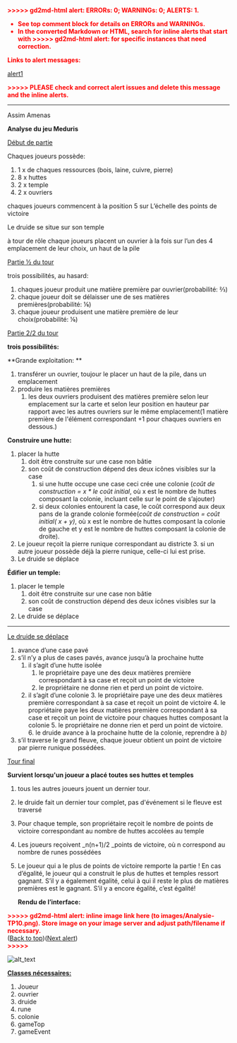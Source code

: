 <p style="color: red; font-weight: bold">>>>>>  gd2md-html alert:  ERRORs: 0; WARNINGs: 0; ALERTS: 1.</p>
<ul style="color: red; font-weight: bold"><li>See top comment block for details on ERRORs and WARNINGs. <li>In the converted Markdown or HTML, search for inline alerts that start with >>>>>  gd2md-html alert:  for specific instances that need correction.</ul>

<p style="color: red; font-weight: bold">Links to alert messages:</p><a href="#gdcalert1">alert1</a>

<p style="color: red; font-weight: bold">>>>>> PLEASE check and correct alert issues and delete this message and the inline alerts.<hr></p>


Assim Amenas

**Analyse du jeu Meduris**

<span style="text-decoration:underline;">Début de partie</span>

Chaques joueurs possède:



1. 1 x de chaques ressources (bois, laine, cuivre, pierre)
2. 8 x huttes
3. 2 x temple
4. 2 x ouvriers

chaques joueurs commencent à la position 5 sur L’échelle des points de victoire

Le druide se situe sur son temple

à tour de rôle chaque joueurs placent un ouvrier à la fois sur l’un des 4 emplacement de leur choix, un haut de la pile

<span style="text-decoration:underline;">Partie ½ du tour</span>

trois possibilités, au hasard:



1. chaques joueur produit une matière première par ouvrier(probabilité: ⅔)
2. chaque joueur doit se délaisser une de ses matières premières(probabilité: ⅙)
3. chaque joueur produisent une matière première de leur choix(probabilité: ⅙)

<span style="text-decoration:underline;">Partie 2/2 du tour</span>

**trois possibilités:**

**Grande exploitation: **



1. transférer un ouvrier, toujour le placer un haut de la pile, dans un emplacement
2. produire les matières premières
    1. les deux ouvriers produisent des matières première selon leur emplacement sur la carte et selon leur position en hauteur par rapport avec les autres ouvriers sur le même emplacement(1 matière première de l'élément correspondant +1 pour chaques ouvriers en dessous.)

**Construire une hutte:**



1. placer la hutte
    1. doit être construite sur une case non bâtie
    2. son coût de construction dépend des deux icônes visibles sur la case
        1. si une hutte occupe une case ceci crée une colonie (_coût de construction = x * le coût initial_, où x est le nombre de huttes composant la colonie, incluant celle sur le point de s’ajouter)
        2. si deux colonies entourent la case, le coût correspond aux deux pans de la grande colonie formée(_coût de construction = coût initial( x + y)_, où x est le nombre de huttes composant la colonie de gauche et y est le nombre de huttes composant la colonie de droite).
2. Le joueur reçoit la pierre runique correspondant au districte 
    3. si un autre joueur possède déjà la pierre runique, celle-ci lui est prise.
3. Le druide se déplace

**Édifier un temple:**



1. placer le temple
    1. doit être construite sur une case non bâtie
    2. son coût de construction dépend des deux icônes visibles sur la case
2. Le druide se déplace

**	**

<span style="text-decoration:underline;">Le druide se déplace</span>



1. avance d’une case pavé
2. s’il n’y a plus de cases pavés, avance jusqu’à la prochaine hutte
    1. il s’agit d’une hutte isolée
        1. le propriétaire paye une des deux matières première correspondant à sa case et reçoit un point de victoire
        2. le propriétaire ne donne rien et perd un point de victoire.
    2. il s’agit d’une colonie
        3. le propriétaire paye une des deux matières première correspondant à sa case et reçoit un point de victoire
        4. le propriétaire paye les deux matières première correspondant à sa case et reçoit un point de victoire pour chaques huttes composant la colonie
        5. le propriétaire ne donne rien et perd un point de victoire.
        6. le druide avance à la prochaine hutte de la colonie, reprendre à _b)_
3. s’il traverse le grand fleuve, chaque joueur obtient un point de victoire par pierre runique possédées.

<span style="text-decoration:underline;">Tour final</span>

**Survient lorsqu'un joueur a placé toutes ses huttes et temples**



1. tous les autres joueurs jouent un dernier tour.
2. le druide fait un dernier tour complet, pas d'événement si le fleuve est traversé
3. Pour chaque temple, son propriétaire reçoit le nombre de points de victoire correspondant au nombre de huttes accolées au temple
4. Les joueurs reçoivent _n(n+1)/2 _points de victoire, où n correspond au nombre de runes possédées
5. Le joueur qui a le plus de points de victoire remporte la partie ! En cas d’égalité, le joueur qui a construit le plus de huttes et temples ressort gagnant. S’il y a également égalité, celui à qui il reste le plus de matières premières est le gagnant. S’il y a encore égalité, c’est égalité!

    **Rendu de l’interface:**




<p id="gdcalert1" ><span style="color: red; font-weight: bold">>>>>>  gd2md-html alert: inline image link here (to images/Analysie-TP10.png). Store image on your image server and adjust path/filename if necessary. </span><br>(<a href="#">Back to top</a>)(<a href="#gdcalert2">Next alert</a>)<br><span style="color: red; font-weight: bold">>>>>> </span></p>


![alt_text](https://raw.githubusercontent.com/Uniik/meduris/master/renduInt.PNG?token=AMCW6V6XWIG7X3DOXQMCOQC6K3UPO)


**<span style="text-decoration:underline;">Classes nécessaires:</span>**



1. Joueur
2. ouvrier
3. druide
4. rune
5. colonie
6. gameTop
7. gameEvent
